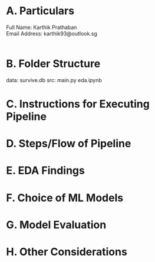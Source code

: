 <H1> A. Particulars </H1>
Full Name: Karthik Prathaban
<br> Email Address: karthik93@outlook.sg <br> <br>

<H1> B. Folder Structure </H1>
data: survive.db
src: main.py
eda.ipynb

<H1> C. Instructions for Executing Pipeline </H1>


<H1> D. Steps/Flow of Pipeline </H1>

<H1> E. EDA Findings </H1>

<H1> F. Choice of ML Models </H1>

<H1> G. Model Evaluation </H1>

<H1> H. Other Considerations </H1>

